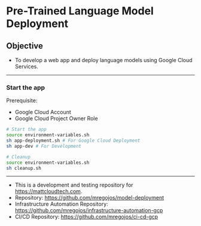 # Pre-Trained Language Model Deployment

## Objective
* To develop a web app and deploy language models using Google Cloud Services.

---
### Start the app
Prerequisite:
* Google Cloud Account
* Google Cloud Project Owner Role

```sh
# Start the app
source environment-variables.sh
sh app-deployment.sh # For Google Cloud Deployment
sh app-dev # For Development

# Cleanup
source environment-variables.sh
sh cleanup.sh
```

---
* This is a development and testing repository for https://mattcloudtech.com.
* Repository: https://github.com/mregojos/model-deployment
* Infrastructure Automation Repository: https://github.com/mregojos/infrastructure-automation-gcp
* CI/CD Repository: https://github.com/mregojos/ci-cd-gcp